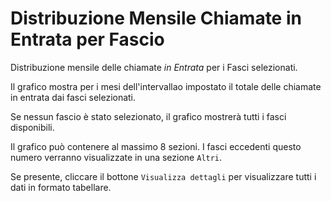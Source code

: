 # Distribuzione Mensile Chiamate in Entrata per Fascio

Distribuzione mensile delle chiamate *in Entrata* per i Fasci selezionati.

Il grafico mostra per i mesi dell'intervallao impostato il totale delle chiamate in
entrata dai fasci selezionati.

Se nessun fascio è stato selezionato, il grafico mostrerà tutti i fasci disponibili.

Il grafico può contenere al massimo 8 sezioni. I fasci eccedenti questo numero
verranno visualizzate in una sezione `Altri`.

Se presente, cliccare il bottone `Visualizza dettagli` per visualizzare tutti i dati
in formato tabellare.

